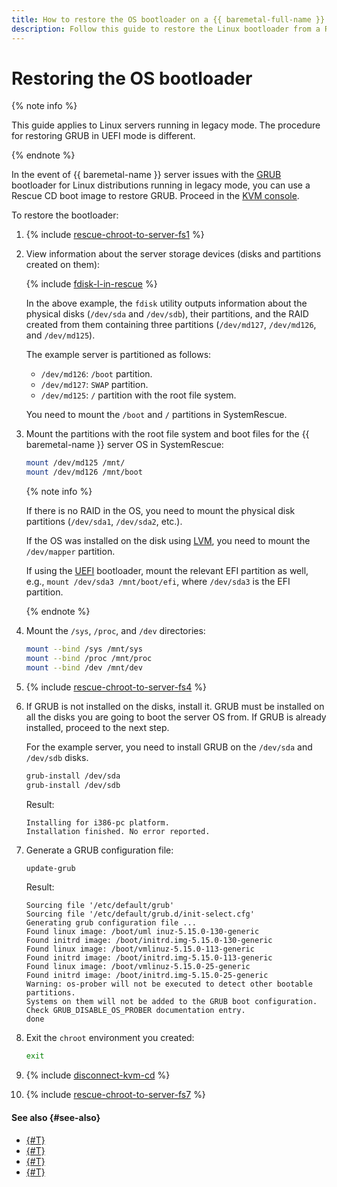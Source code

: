 ```yaml
---
title: How to restore the OS bootloader on a {{ baremetal-full-name }} server
description: Follow this guide to restore the Linux bootloader from a Rescue CD boot image on a {{ baremetal-name }} server running in legacy mode.
---
```


# Restoring the OS bootloader

{% note info %}

This guide applies to Linux servers running in legacy mode. The procedure for restoring GRUB in UEFI mode is different.

{% endnote %}

In the event of {{ baremetal-name }} server issues with the [GRUB](https://en.wikipedia.org/wiki/GNU_GRUB) bootloader for Linux distributions running in legacy mode, you can use a Rescue CD boot image to restore GRUB. Proceed in the [KVM console](./server-kvm.md).

To restore the bootloader:

1. {% include [rescue-chroot-to-server-fs1](../../../_includes/baremetal/instruction-steps/rescue-chroot-to-server-fs1.md) %}
1. View information about the server storage devices (disks and partitions created on them):

    {% include [fdisk-l-in-rescue](../../../_includes/baremetal/fdisk-l-in-rescue.md) %}

    In the above example, the `fdisk` utility outputs information about the physical disks (`/dev/sda` and `/dev/sdb`), their partitions, and the RAID created from them containing three partitions (`/dev/md127`, `/dev/md126`, and `/dev/md125`).
    
    The example server is partitioned as follows:
    * `/dev/md126`: `/boot` partition.
    * `/dev/md127`: `SWAP` partition.
    * `/dev/md125`: `/` partition with the root file system.
    
    You need to mount the `/boot` and `/` partitions in SystemRescue.

1. Mount the partitions with the root file system and boot files for the {{ baremetal-name }} server OS in SystemRescue:

    ```bash
    mount /dev/md125 /mnt/
    mount /dev/md126 /mnt/boot
    ```

    {% note info %}

    If there is no RAID in the OS, you need to mount the physical disk partitions (`/dev/sda1`, `/dev/sda2`, etc.).

    If the OS was installed on the disk using [LVM](https://en.wikipedia.org/wiki/Logical_Volume_Manager_(Linux)), you need to mount the `/dev/mapper` partition.

    If using the [UEFI](https://en.wikipedia.org/wiki/UEFI) bootloader, mount the relevant EFI partition as well, e.g., `mount /dev/sda3 /mnt/boot/efi`, where `/dev/sda3` is the EFI partition.

    {% endnote %}

1. Mount the `/sys`, `/proc`, and `/dev` directories:

    ```bash
    mount --bind /sys /mnt/sys
    mount --bind /proc /mnt/proc
    mount --bind /dev /mnt/dev
    ```
1. {% include [rescue-chroot-to-server-fs4](../../../_includes/baremetal/instruction-steps/rescue-chroot-to-server-fs4.md) %}
1. If GRUB is not installed on the disks, install it. GRUB must be installed on all the disks you are going to boot the server OS from. If GRUB is already installed, proceed to the next step.

    For the example server, you need to install GRUB on the `/dev/sda` and `/dev/sdb` disks.

    ```bash
    grub-install /dev/sda
    grub-install /dev/sdb
    ```

    Result:

    ```
    Installing for i386-pc platform.
    Installation finished. No error reported.
    ```
1. Generate a GRUB configuration file:

    ```bash
    update-grub
    ```

    Result:

    ```text
    Sourcing file '/etc/default/grub'
    Sourcing file '/etc/default/grub.d/init-select.cfg'
    Generating grub configuration file ...
    Found linux image: /boot/uml inuz-5.15.0-130-generic
    Found initrd image: /boot/initrd.img-5.15.0-130-generic
    Found linux image: /boot/vmlinuz-5.15.0-113-generic
    Found initrd image: /boot/initrd.img-5.15.0-113-generic
    Found linux image: /boot/vmlinuz-5.15.0-25-generic
    Found initrd image: /boot/initrd.img-5.15.0-25-generic
    Warning: os-prober will not be executed to detect other bootable partitions.
    Systems on them will not be added to the GRUB boot configuration.
    Check GRUB_DISABLE_OS_PROBER documentation entry.
    done
    ```
1. Exit the `chroot` environment you created:

    ```bash
    exit
    ```
1. {% include [disconnect-kvm-cd](../../../_includes/baremetal/disconnect-kvm-cd.md) %}
1. {% include [rescue-chroot-to-server-fs7](../../../_includes/baremetal/instruction-steps/rescue-chroot-to-server-fs7.md) %}

#### See also {#see-also}

* [{#T}](./rescue-boot.md)
* [{#T}](./reset-password.md)
* [{#T}](./add-new-ssh-key.md)
* [{#T}](./switch-raid-member.md)